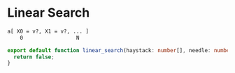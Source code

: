 # Linear Search

```txt
a[ X0 = v?, X1 = v?, ... ]
    0                 N
```

```ts
export default function linear_search(haystack: number[], needle: number): boolean {
  return false;
}
```
